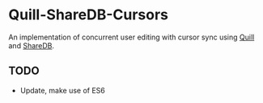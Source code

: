 # Quill-ShareDB-Cursors
An implementation of concurrent user editing with cursor sync using [Quill](https://github.com/quilljs/quill) and [ShareDB](https://github.com/share/sharedb).

## TODO

* Update, make use of ES6

